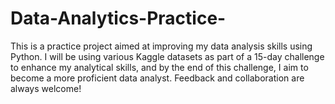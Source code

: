 # Data-Analytics-Practice-
This is a practice project aimed at improving my data analysis skills using Python. I will be using various Kaggle datasets as part of a 15-day challenge to enhance my analytical skills, and by the end of this challenge, I aim to become a more proficient data analyst. Feedback and collaboration are always welcome!
